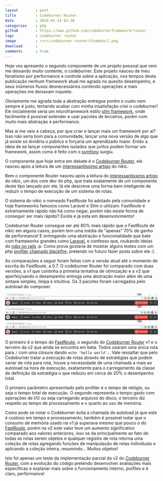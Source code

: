 ```yaml
---
layout        : post
title         : Codeburner Router
date          : 2016-01-14 01:30
categories    : php
github        : https://www.github.com/codeburnerframework/router
tags          : codeburner router
image         : rsrc/codeburner-router/thumbnail.png
download      : 
comments      : true
---
```


Hoje vos apresento o segundo componente de um projeto pessoal que vem me deixando muito contente, o codeburner. Este projeto nasceu de meu fanatismo por performance e controle sobre a aplicação, nos tempos desta publicação nenhum framework atual me agrada no quesito desempenho, e seus inúmeros fluxos desnecessários contendo operações e mais operações me deixavam inquieto.

Obviamente me agrada toda a abstração entregue porém o custo nem sempre é justo, tentando acabar com minha insatisfação criei o codeburner! Ele inicialmente seria um microframework estilo <a href="http://www.slimframework.com">slim framework</a>, onde facilmente é possível extender e usar pacotes de terceiros, porém com muito mais abstração e performance.

Mas ai me veio a cabeça, por que criar e lançar mais um framework por ai? Isso não seria bom para a comunidade, lançar uma nova versão de algo que já existe só dividiria o público e forçaria um aprendizado maior. Então a ideia de se lançar componentes isolados que juntos podem formar um framework, assim como é feito com o <a href="https://symfony.com">symfony</a> surgiu.

O componente que hoje entra em debate é o <a href="https://www.github.com/codeburnerframework/router">Codeburner Router</a>, ele nasceu após a leitura de um <a href="http://nikic.github.io/2014/02/18/Fast-request-routing-using-regular-expressions.html">interessantíssimo artigo</a> do nikic.

Bem o componente Router nasceu após a leitura do <a href="http://nikic.github.io/2014/02/18/Fast-request-routing-using-regular-expressions.html">interessantíssimo artigo</a> do nikic, um dos core dev do php, que trata exatamente de um componente deste tipo lançado por ele, lá ele descreve uma forma bem inteligente de reduzir o tempo de execução de um sistema de rotas.

O sistema do nikic o nomeado FastRoute foi adotado pela comunidade e hoje frameworks famosos como Laravel e Slim o utilizam. FastRoute é extremamente rápido não há como negar, porém não existe forma de conseguir ser mais rápido? Existe e já esta em desenvolvimento!

Codeburner Router consegue ser até 80% mais rápido que o FastRoute de nikic em alguns casos, porém tem uma média de "apenas" 70% de ganho de performance! E entregando uma abstração e funcionalidade que bate com frameworks grandes como <a href="laravel.com">Laravel</a>, e confesso que, roubando ideias do <a href="guides.rubyonrails.org/routing.html">ruby on rails</a> :p. Como prova gostaria de mostrar alguns testes com um php <a href="https://blackfire.io">profiler chamado blackfire</a>, pretendo no futuro fazer posts sobre ele :).

As comparações a seguir foram feitas com a versão atual até o momento de escrita do FastRoute, a 0.7. O codeburner Router foi comparado com duas versões, a v1 que continha a primeira tentativa de otimização e a v2 que aperfeiçoando o desempenho entrega uma abstração maior além de uma sintaxe simples, limpa e intuitiva. Os 3 pacotes foram carregados pelo autoload do composer.

<img src="/rsrc/codeburner-router/1s-profile.jpg">

O primeiro é o tempo do <a href="https://github.com/nikic/FastRoute">FastRoute</a>, o segundo do <a href="https://www.github.com/codeburnerframework/router">Codeburner Router</a> v1 e o terceiro da v2 que ainda se encontra em beta. Todos usaram uma única rota para `/` com uma closure dando `echo 'hello world';`. Vale ressaltar que pelo Codeburner tratar a execução de rotas através de estratégias que podem variar de rota para rota, houve a necessidade de uma chamada a mais ao autoload na hora de execução, exatamente para o carregamento da classe de definição da estratégia o que reduziu em cerca de 20% o desempenho total.

O primeiro parâmetro apresentado pelo profiler é o tempo de relógio, ou seja o tempo total de execução. O segundo representa o tempo gasto com operações de I/O ou seja carregando arquivos do disco, o terceiro diz respeito ao tempo de processamento e o quarto ao uso de memória.

Como pode se notar o Codeburner evita a chamada do autoload já que este é custoso em tempo e processamento, também é possível notar que o consumo de memória usado na v1 já superava mesmo que pouco o do <a href="https://github.com/nikic/FastRoute">FastRoute</a>, porém na v2 este valor teve um aumento significativo comparado aos valores anteriores, isso se da principalmente ao fato de todas as rotas serem objetos e qualquer registro de rota retorna uma coleção de rotas agregando funções de manipulação de rotas individuais e aplicando a coleção inteira, resumindo... Muitos objetos!

Isto foi apenas um teste da implementação parcial da v2 do <a href="https://www.github.com/codeburnerframework/router">Codeburner Router</a>, com a evolução do código pretendo desenvolver avaliações mais especificas e explanar mais sobre o funcionamento interno, profiles e é claro, performance!
